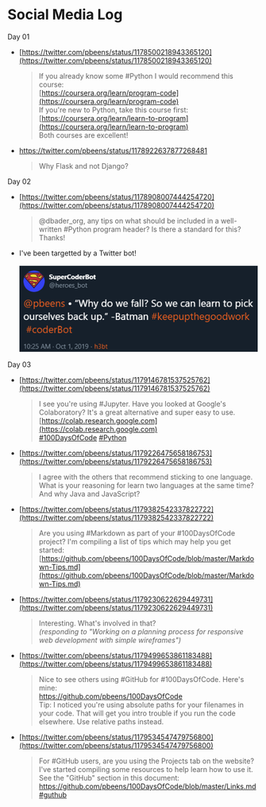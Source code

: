 # Social Media Log

Day 01

* [https://twitter.com/pbeens/status/1178500218943365120](https://twitter.com/pbeens/status/1178500218943365120)

  > If you already know some #Python I would recommend this course:<br> [https://coursera.org/learn/program-code](https://coursera.org/learn/program-code)<br>
  > If you're new to Python, take this course first:<br>[https://coursera.org/learn/learn-to-program](https://coursera.org/learn/learn-to-program)<br>Both courses are excellent!

* https://twitter.com/pbeens/status/1178922637877268481
  > Why Flask and not Django?

Day 02

* [https://twitter.com/pbeens/status/1178908007444254720](https://twitter.com/pbeens/status/1178908007444254720)
  > @dbader_org, any tips on what should be included in a well-written #Python program header? Is there a standard for this? Thanks!

* I've been targetted by a Twitter bot!<br><br>
![bot](./images/2019-10-01-10-33-48.png)

Day 03

* [https://twitter.com/pbeens/status/1179146781537525762](https://twitter.com/pbeens/status/1179146781537525762)

  > I see you're using #Jupyter. Have you looked at Google's Colaboratory? It's a great alternative and super easy to use.<br>[https://colab.research.google.com](https://colab.research.google.com)<br>
  [#100DaysOfCode](https://twitter.com/hashtag/100DaysOfCode?src=hashtag_click) [#Python](https://twitter.com/hashtag/Python?src=hashtag_click)

* [https://twitter.com/pbeens/status/1179226475658186753](https://twitter.com/pbeens/status/1179226475658186753)

  > I agree with the others that recommend sticking to one language. What is your reasoning for learn two languages at the same time? And why Java and JavaScript?

* [https://twitter.com/pbeens/status/1179382542337822722](https://twitter.com/pbeens/status/1179382542337822722)

  > Are you using #Markdown as part of your #100DaysOfCode project? I'm compiling a list of tips which may help you get started:<br>
  [https://github.com/pbeens/100DaysOfCode/blob/master/Markdown-Tips.md](https://github.com/pbeens/100DaysOfCode/blob/master/Markdown-Tips.md)
  
* [https://twitter.com/pbeens/status/1179230622629449731](https://twitter.com/pbeens/status/1179230622629449731)

  > Interesting. What's involved in that?<br>
  _(responding to "Working on a planning process for responsive web development with simple wireframes")_

* [https://twitter.com/pbeens/status/1179499653861183488](https://twitter.com/pbeens/status/1179499653861183488)

  > Nice to see others using #GitHub for #100DaysOfCode. Here's mine:<br>
  https://github.com/pbeens/100DaysOfCode<br>
  Tip: I noticed you're using absolute paths for your filenames in your code. That will get you intro trouble if you run the code elsewhere. Use relative paths instead.

* [https://twitter.com/pbeens/status/1179534547479756800](https://twitter.com/pbeens/status/1179534547479756800)

  > For #GitHub users, are you using the Projects tab on the website? I've started compiling some resources to help learn how to use it. See the "GitHub" section in this document:<br>
  https://github.com/pbeens/100DaysOfCode/blob/master/Links.md#guthub
  